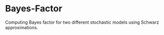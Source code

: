 # Bayes-Factor
Computing Bayes factor for two different stochastic models using Schwarz approximations.
